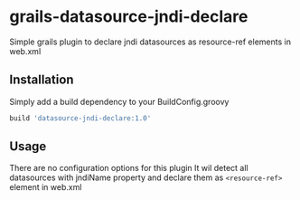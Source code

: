 grails-datasource-jndi-declare
==============================

Simple grails plugin to declare jndi datasources as resource-ref elements in web.xml

Installation
------------
Simply add a build dependency to your BuildConfig.groovy
```groovy
build 'datasource-jndi-declare:1.0'
```

Usage
-----
There are no configuration options for this plugin
It wil detect all datasources with jndiName property and declare them as ```<resource-ref>``` element in web.xml
